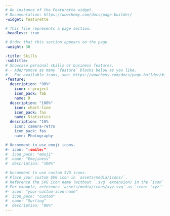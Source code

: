 ```yaml
---
# An instance of the Featurette widget.
# Documentation: https://wowchemy.com/docs/page-builder/
-widget: featurette

# This file represents a page section.
-headless: true

# Order that this section appears on the page.
-weight: 30

-title: Skills
-subtitle:
# Showcase personal skills or business features.
# - Add/remove as many `feature` blocks below as you like.
# - For available icons, see: https://wowchemy.com/docs/page-builder/#icons
-feature:
  description: "90%"
    icon: r-project
    icon_pack: fab
    name: R
  description: "100%"
    icon: chart-line
    icon_pack: fas
    name: Statistics
  description: "10%
    icon: camera-retro
    icon_pack: fas
    name: Photography

# Uncomment to use emoji icons.
#- icon: ":smile:"
#  icon_pack: "emoji"
#  name: "Emojiness"
#  description: "100%"  

# Uncomment to use custom SVG icons.
# Place your custom SVG icon in `assets/media/icons/`.
# Reference the SVG icon name (without `.svg` extension) in the `icon` field.
# For example, reference `assets/media/icons/xyz.svg` as `icon: 'xyz'`
#- icon: "your-custom-icon-name"
#  icon_pack: "custom"
#  name: "Surfing"
#  description: "90%"
---
```

